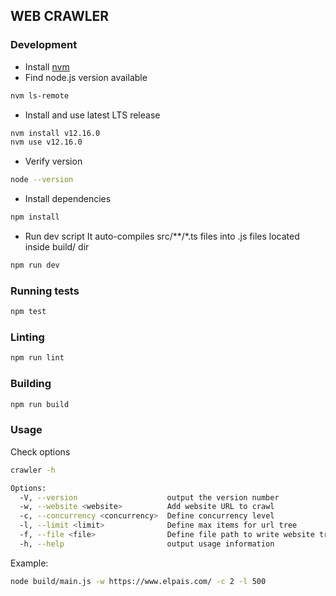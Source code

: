 ## WEB CRAWLER

### Development

- Install [nvm](https://github.com/nvm-sh/nvm)
- Find node.js version available
```bash
nvm ls-remote
```
- Install and use latest LTS release
```bash
nvm install v12.16.0
nvm use v12.16.0
```
- Verify version
```bash
node --version
```
- Install dependencies
```bash
npm install
```
- Run dev script
It auto-compiles src/**/*.ts files into .js files located inside build/ dir
```bash
npm run dev
```

### Running tests

```bash
npm test
```

### Linting

```bash
npm run lint
```

### Building

```bash
npm run build
```

### Usage

Check options
```bash
crawler -h

Options:
  -V, --version                    output the version number
  -w, --website <website>          Add website URL to crawl
  -c, --concurrency <concurrency>  Define concurrency level
  -l, --limit <limit>              Define max items for url tree
  -f, --file <file>                Define file path to write website tree
  -h, --help                       output usage information
```

Example:
```bash
node build/main.js -w https://www.elpais.com/ -c 2 -l 500
```

